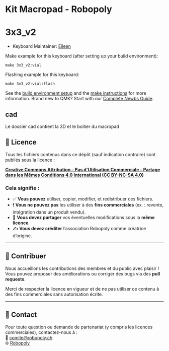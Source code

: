 
# Kit Macropad - Robopoly

# 3x3_v2

* Keyboard Maintainer: [Eileen](https://github.com/Eileenert)

Make example for this keyboard (after setting up your build environment):

    make 3x3_v2:vial

Flashing example for this keyboard:

    make 3x3_v2:vial:flash

See the [build environment setup](https://docs.qmk.fm/#/getting_started_build_tools) and the [make instructions](https://docs.qmk.fm/#/getting_started_make_guide) for more information. Brand new to QMK? Start with our [Complete Newbs Guide](https://docs.qmk.fm/#/newbs).

## cad

Le dossier cad contient la 3D et le boitier du macropad


## 📜 Licence

Tous les fichiers contenus dans ce dépôt (sauf indication contraire) sont publiés sous la licence :

**[Creative Commons Attribution – Pas d’Utilisation Commerciale – Partage dans les Mêmes Conditions 4.0 International (CC BY-NC-SA 4.0)](https://creativecommons.org/licenses/by-nc-sa/4.0/deed.fr)**

### Cela signifie :
- ✅ **Vous pouvez** utiliser, copier, modifier, et redistribuer ces fichiers.
- ❗ **Vous ne pouvez pas** les utiliser à des **fins commerciales** (ex. : revente, intégration dans un produit vendu).
- 🔁 **Vous devez partager** vos éventuelles modifications sous la **même licence**.
- ✍️ **Vous devez créditer** l’association Robopoly comme créatrice d’origine.

---

## 🤝 Contribuer

Nous accueillons les contributions des membres et du public avec plaisir !  
Vous pouvez proposer des améliorations ou corriger des bugs via des **pull requests**.

Merci de respecter la licence en vigueur et de ne pas utiliser ce contenu à des fins commerciales sans autorisation écrite.

---

## 📩 Contact

Pour toute question ou demande de partenariat (y compris les licences commerciales), contactez-nous à :  
📧 comite@robopoly.ch  
🌐 [Robopoly](https://www.epfl.ch/campus/associations/robopoly/)


